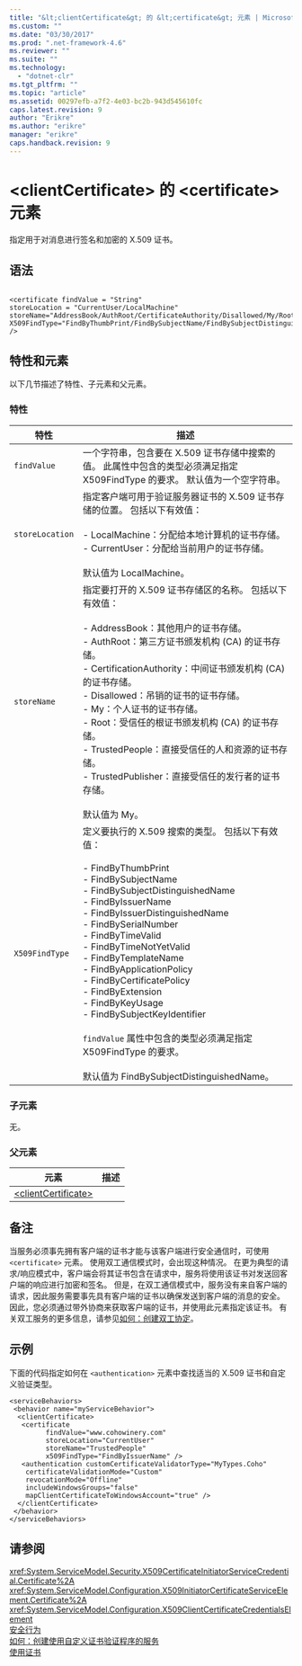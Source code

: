 ```yaml
---
title: "&lt;clientCertificate&gt; 的 &lt;certificate&gt; 元素 | Microsoft Docs"
ms.custom: ""
ms.date: "03/30/2017"
ms.prod: ".net-framework-4.6"
ms.reviewer: ""
ms.suite: ""
ms.technology: 
  - "dotnet-clr"
ms.tgt_pltfrm: ""
ms.topic: "article"
ms.assetid: 00297efb-a7f2-4e03-bc2b-943d545610fc
caps.latest.revision: 9
author: "Erikre"
ms.author: "erikre"
manager: "erikre"
caps.handback.revision: 9
---
```

# &lt;clientCertificate&gt; 的 &lt;certificate&gt; 元素
指定用于对消息进行签名和加密的 X.509 证书。  
  
## 语法  
  
```  
  
<certificate findValue = "String"   
storeLocation = "CurrentUser/LocalMachine"  
storeName="AddressBook/AuthRoot/CertificateAuthority/Disallowed/My/Root/TrustedPeople/TrustedPublisher"  
X509FindType="FindByThumbPrint/FindBySubjectName/FindBySubjectDistinguishedName/FindByIssuerName/FindByIssuerDistinguishedName/FindBySerialNumber/FindByTimeValid/FindByTimeNotYetValid/FindByTemplateName/FindByApplicationPolicy/FindByCertificatePolicy/FindByExtension/FindByKeyUsage/FindBySubjectKeyIdentifier"  
/>  
```  
  
## 特性和元素  
 以下几节描述了特性、子元素和父元素。  
  
### 特性  
  
|特性|描述|  
|--------|--------|  
|`findValue`|一个字符串，包含要在 X.509 证书存储中搜索的值。  此属性中包含的类型必须满足指定 X509FindType 的要求。  默认值为一个空字符串。|  
|`storeLocation`|指定客户端可用于验证服务器证书的 X.509 证书存储的位置。  包括以下有效值：<br /><br /> -   LocalMachine：分配给本地计算机的证书存储。<br />-   CurrentUser：分配给当前用户的证书存储。<br /><br /> 默认值为 LocalMachine。|  
|`storeName`|指定要打开的 X.509 证书存储区的名称。  包括以下有效值：<br /><br /> -   AddressBook：其他用户的证书存储。<br />-   AuthRoot：第三方证书颁发机构 \(CA\) 的证书存储。<br />-   CertificationAuthority：中间证书颁发机构 \(CA\) 的证书存储。<br />-   Disallowed：吊销的证书的证书存储。<br />-   My：个人证书的证书存储。<br />-   Root：受信任的根证书颁发机构 \(CA\) 的证书存储。<br />-   TrustedPeople：直接受信任的人和资源的证书存储。<br />-   TrustedPublisher：直接受信任的发行者的证书存储。<br /><br /> 默认值为 My。|  
|`X509FindType`|定义要执行的 X.509 搜索的类型。  包括以下有效值：<br /><br /> -   FindByThumbPrint<br />-   FindBySubjectName<br />-   FindBySubjectDistinguishedName<br />-   FindByIssuerName<br />-   FindByIssuerDistinguishedName<br />-   FindBySerialNumber<br />-   FindByTimeValid<br />-   FindByTimeNotYetValid<br />-   FindByTemplateName<br />-   FindByApplicationPolicy<br />-   FindByCertificatePolicy<br />-   FindByExtension<br />-   FindByKeyUsage<br />-   FindBySubjectKeyIdentifier<br /><br /> `findValue` 属性中包含的类型必须满足指定 X509FindType 的要求。<br /><br /> 默认值为 FindBySubjectDistinguishedName。|  
  
### 子元素  
 无。  
  
### 父元素  
  
|元素|描述|  
|--------|--------|  
|[\<clientCertificate\>](../../../../../docs/framework/configure-apps/file-schema/wcf/clientcertificate-of-servicecredentials.md)||  
  
## 备注  
 当服务必须事先拥有客户端的证书才能与该客户端进行安全通信时，可使用 `<certificate>` 元素。  使用双工通信模式时，会出现这种情况。  在更为典型的请求\/响应模式中，客户端会将其证书包含在请求中，服务将使用该证书对发送回客户端的响应进行加密和签名。  但是，在双工通信模式中，服务没有来自客户端的请求，因此服务需要事先具有客户端的证书以确保发送到客户端的消息的安全。  因此，您必须通过带外协商来获取客户端的证书，并使用此元素指定该证书。  有关双工服务的更多信息，请参见[如何：创建双工协定](../../../../../docs/framework/wcf/feature-details/how-to-create-a-duplex-contract.md)。  
  
## 示例  
 下面的代码指定如何在 `<authentication>` 元素中查找适当的 X.509 证书和自定义验证类型。  
  
```  
<serviceBehaviors>  
 <behavior name="myServiceBehavior">  
  <clientCertificate>  
   <certificate   
         findValue="www.cohowinery.com"   
         storeLocation="CurrentUser"   
         storeName="TrustedPeople"  
         x509FindType="FindByIssuerName" />  
   <authentication customCertificateValidatorType="MyTypes.Coho"  
    certificateValidationMode="Custom"   
    revocationMode="Offline"  
    includeWindowsGroups="false"   
    mapClientCertificateToWindowsAccount="true" />  
  </clientCertificate>  
 </behavior>  
</serviceBehaviors>  
```  
  
## 请参阅  
 <xref:System.ServiceModel.Security.X509CertificateInitiatorServiceCredential.Certificate%2A>   
 <xref:System.ServiceModel.Configuration.X509InitiatorCertificateServiceElement.Certificate%2A>   
 <xref:System.ServiceModel.Configuration.X509ClientCertificateCredentialsElement>   
 [安全行为](../../../../../docs/framework/wcf/feature-details/security-behaviors-in-wcf.md)   
 [如何：创建使用自定义证书验证程序的服务](../../../../../docs/framework/wcf/extending/how-to-create-a-service-that-employs-a-custom-certificate-validator.md)   
 [使用证书](../../../../../docs/framework/wcf/feature-details/working-with-certificates.md)